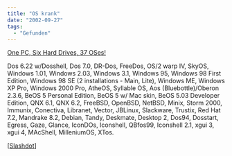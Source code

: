 ```yaml
---
title: "OS krank"
date: "2002-09-27"
tags:
  - "Gefunden"
---
```


[One PC, Six Hard Drives, 37 OSes!](http://www.maximumpc.com/features/feature_2002-09-24.html)

Dos 6.22 w/Dosshell, Dos 7.0, DR-Dos, FreeDos, OS/2 warp IV, SkyOS, Windows 1.01, Windows 2.03, Windows 3.1, Windows 95, Windows 98 First Edition, Windows 98 SE (2 installations - Main, Lite), Windows ME, Windows XP Pro, Windows 2000 Pro, AtheOS, Syllable OS, Aos (Bluebottle)/Oberon 2.3.6, BeOS 5 Personal Edition, BeOS 5 w/ Mac skin, BeOS 5.03 Developer Edition, QNX 6.1, QNX 6.2, FreeBSD, OpenBSD, NetBSD, Minix, Storm 2000, Immunix, Conectiva, Libranet, Vector, JBLinux, Slackware, Trustix, Red Hat 7.2, Mandrake 8.2, Debian, Tandy, Deskmate, Desktop 2, Dos94, Dosstart, Egress, Gaze, Glance, IconDOs, Iconshell, QBfos99, Iconshell 2.1, xgui 3, xgui 4, MAcShell, MilleniumOS, XTos.

\[[Slashdot](http://slashdot.org/article.pl?sid=02/09/26/1225200&amp;mode=nested&amp;tid=99&amp;threshold=3)\]

